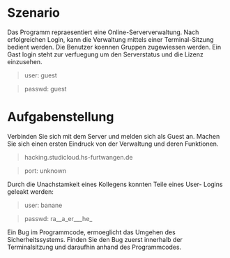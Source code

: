 Szenario
========

Das Programm repraesentiert eine Online-Serververwaltung. Nach erfolgreichen 
Login, kann die Verwaltung mittels einer Terminal-Sitzung bedient werden.
Die Benutzer koennen Gruppen zugewiessen werden.
Ein Gast login steht zur verfuegung um den Serverstatus und die Lizenz 
einzusehen.

> user: 	guest

> passwd:	guest

Aufgabenstellung
================

Verbinden Sie sich mit dem Server und melden sich als Guest an. Machen Sie sich
einen ersten Eindruck von der Verwaltung und deren Funktionen.

> hacking.studicloud.hs-furtwangen.de

> port: unknown


Durch die Unachstamkeit eines Kollegens konnten Teile eines User-
Logins geleakt werden:

> user:		banane

> passwd:	ra\_\_a\_er\_\_\_he\_

Ein Bug im Programmcode, ermoeglicht das Umgehen des Sicherheitssystems.
Finden Sie den Bug zuerst innerhalb der Terminalsitzung und daraufhin anhand
des Programmcodes.

